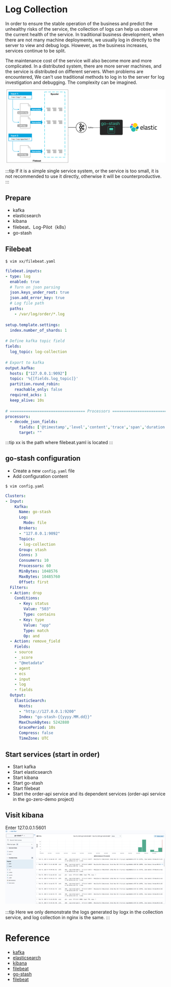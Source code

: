 # Log Collection

In order to ensure the stable operation of the business and predict the unhealthy risks of the service, the collection of logs can help us observe the current health of the service.
In traditional business development, when there are not many machine deployments, we usually log in directly to the server to view and debug logs. However, as the business increases, services continue to be split.

The maintenance cost of the service will also become more and more complicated. In a distributed system, there are more server machines, and the service is distributed on different servers. When problems are encountered,
We can't use traditional methods to log in to the server for log investigation and debugging. The complexity can be imagined.

![log-flow](../resource/log-flow.png)

:::tip
If it is a simple single service system, or the service is too small, it is not recommended to use it directly, otherwise it will be counterproductive.
:::

## Prepare
* kafka
* elasticsearch
* kibana
* filebeat、Log-Pilot（k8s）
* go-stash

## Filebeat
```shell
$ vim xx/filebeat.yaml
```

```yaml
filebeat.inputs:
- type: log
  enabled: true
  # Turn on json parsing
  json.keys_under_root: true
  json.add_error_key: true
  # Log file path
  paths:
    - /var/log/order/*.log

setup.template.settings:
  index.number_of_shards: 1

# Define kafka topic field
fields:
  log_topic: log-collection

# Export to kafka
output.kafka:
  hosts: ["127.0.0.1:9092"]
  topic: '%{[fields.log_topic]}'
  partition.round_robin:
    reachable_only: false
  required_acks: 1
  keep_alive: 10s

# ================================= Processors =================================
processors:
  - decode_json_fields:
      fields: ['@timestamp','level','content','trace','span','duration']
      target: ""
```

:::tip
xx is the path where filebeat.yaml is located
:::

## go-stash configuration
* Create a new `config.yaml` file
* Add configuration content

```shell
$ vim config.yaml
```

```yaml
Clusters:
- Input:
    Kafka:
      Name: go-stash
      Log:
        Mode: file
      Brokers:
      - "127.0.0.1:9092"
      Topics: 
      - log-collection
      Group: stash
      Conns: 3
      Consumers: 10
      Processors: 60
      MinBytes: 1048576
      MaxBytes: 10485760
      Offset: first
  Filters:
  - Action: drop
    Conditions:
      - Key: status
        Value: "503"
        Type: contains
      - Key: type
        Value: "app"
        Type: match
        Op: and
  - Action: remove_field
    Fields:
    - source
    - _score
    - "@metadata"
    - agent
    - ecs
    - input
    - log
    - fields
  Output:
    ElasticSearch:
      Hosts:
      - "http://127.0.0.1:9200"
      Index: "go-stash-{{yyyy.MM.dd}}"
      MaxChunkBytes: 5242880
      GracePeriod: 10s
      Compress: false
      TimeZone: UTC
```

## Start services (start in order)
* Start kafka
* Start elasticsearch
* Start kibana
* Start go-stash
* Start filebeat
* Start the order-api service and its dependent services (order-api service in the go-zero-demo project)

## Visit kibana
Enter 127.0.0.1:5601
![log](../resource/log.png)

:::tip
Here we only demonstrate the logs generated by logx in the collection service, and log collection in nginx is the same.
:::


# Reference
* [kafka](http://kafka.apache.org/)
* [elasticsearch](https://www.elastic.co/cn/elasticsearch/)
* [kibana](https://www.elastic.co/cn/kibana)
* [filebeat](https://www.elastic.co/cn/beats/filebeat)
* [go-stash](https://github.com/kevwan/go-stash)
* [filebeat](https://www.elastic.co/guide/en/beats/filebeat/current/index.html)
